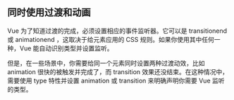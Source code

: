 
## 同时使用过渡和动画
Vue 为了知道过渡的完成，必须设置相应的事件监听器。它可以是 transitionend 或 animationend ，这取决于给元素应用的 CSS 规则。如果你使用其中任何一种，Vue 能自动识别类型并设置监听。

但是，在一些场景中，你需要给同一个元素同时设置两种过渡动效，比如 animation 很快的被触发并完成了，而 transition 效果还没结束。在这种情况中，需要使用 type 特性并设置 animation 或 transition 来明确声明你需要 Vue 监听的类型。
